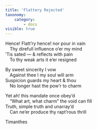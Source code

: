 ```yaml
---
title: 'Flattery Rejected'
taxonomy:
    category:
        - docs
visible: true
---
```


Hence! Flatt’ry hence! nor pour in vain  
&emsp;Thy direfull influence o’er my mind  
’Tis sated — & reflects with pain  
&emsp;To thy weak arts it e’er resigned  
  
By sweet sincerity I vow  
&emsp;Against thee I my soul will arm  
Suspicion guards my heart & thou  
&emsp;No longer hast the pow’r to charm  
  
Yet ah! this mandate once obey’d  
&emsp;“What art, what charm” the void can fill  
Truth, simple truth and unarray’d  
&emsp;Can ne’er produce thy rapt’rous thrill  

Timanthes